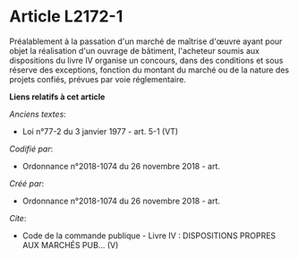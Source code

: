 # Article L2172-1

Préalablement à la passation d'un marché de maîtrise d'œuvre ayant pour objet la réalisation d'un ouvrage de bâtiment,
l'acheteur soumis aux dispositions du livre IV organise un concours, dans des conditions et sous réserve des exceptions,
fonction du montant du marché ou de la nature des projets confiés, prévues par voie réglementaire.

**Liens relatifs à cet article**

_Anciens textes_:

  - Loi n°77-2 du 3 janvier 1977 - art. 5-1 (VT)

_Codifié par_:

  - Ordonnance n°2018-1074 du 26 novembre 2018 - art.

_Créé par_:

  - Ordonnance n°2018-1074 du 26 novembre 2018 - art.

_Cite_:

  - Code de la commande publique -  Livre IV : DISPOSITIONS PROPRES AUX MARCHÉS PUB... (V)
